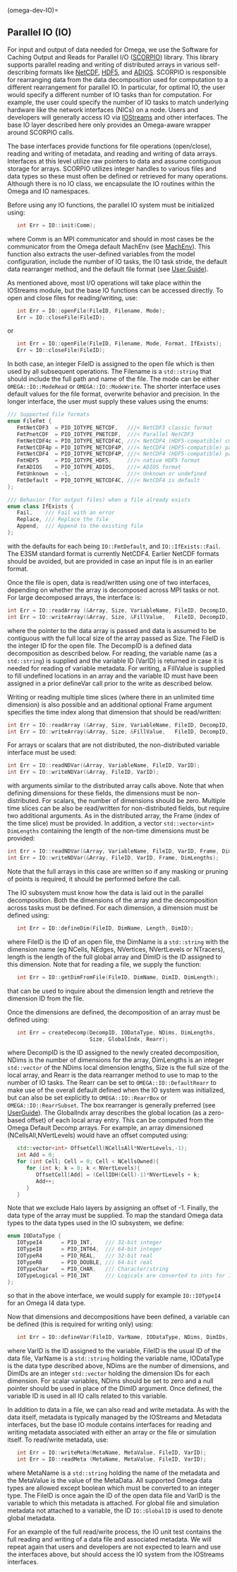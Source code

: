 (omega-dev-IO)=

## Parallel IO (IO)

For input and output of data needed for Omega, we use the Software for
Caching Output and Reads for Parallel I/O
([SCORPIO](https://github.com/E3SM-Project/scorpio)) library. This
library supports parallel reading and writing of distributed arrays in various
self-describing
formats like [NetCDF](https://docs.unidata.ucar.edu/netcdf/),
[HDF5](https://www.hdfgroup.org/solutions/hdf5/),
and [ADIOS](https://csmd.ornl.gov/adios).
SCORPIO is responsible for rearranging data from the data decomposition used
for computation to a different rearrangement for parallel IO. In particular,
for optimal IO, the user would specify a different number of IO tasks than
for computation. For example, the user could specify the number of IO tasks to
match underlying hardware like the network interfaces (NICs) on a node.
Users and developers will generally access IO via
[IOStreams](#omega-user-iostreams)
and other interfaces. The base IO layer described here only provides
an Omega-aware wrapper around SCORPIO calls.

The base interfaces provide functions for file operations (open/close),
reading and writing of metadata, and reading and writing of data arrays.
Interfaces at this level utilize raw pointers to data and assume
contiguous storage for arrays. SCORPIO utilizes integer handles
to various files and data types so these must often be defined or
retrieved for many operations. Although there is no IO class, we encapsulate
the IO routines within the Omega and IO namespaces.

Before using any IO functions, the parallel IO system must be initialized
using:
```c++
   int Err = IO::init(Comm);
```
where Comm is an MPI communicator and should in most cases be the communicator
from the Omega default MachEnv (see [MachEnv](#omega-dev-mach-env)). This
function also extracts the user-defined variables from the model configuration,
include the number of IO tasks, the IO task stride, the default data
rearranger method, and the default file format
(see [User Guide](#omega-user-IO)).

As mentioned above, most I/O operations will take place within the IOStreams
module, but the base IO functions can be accessed directly. To open and close
files for reading/writing, use:
```c++
   int Err = IO::openFile(FileID, Filename, Mode);
   Err = IO::closeFile(FileID);
```
or
```c++
   int Err = IO::openFile(FileID, Filename, Mode, Format, IfExists);
   Err = IO::closeFile(FileID);
```
In both case, an integer FileID is assigned to the open file which is then
used by all subsequent operations. The Filename is a ``std::string`` that
should include the full path and name of the file. The mode can be either
``OMEGA::IO::ModeRead`` or ``OMEGA::IO::ModeWrite``. The shorter interface
uses default values for the file format, overwrite behavior and precision.
In the longer interface, the user must supply these values using the enums:
```c++
/// Supported file formats
enum FileFmt {
   FmtNetCDF3  = PIO_IOTYPE_NETCDF,   ///< NetCDF3 classic format
   FmtPnetCDF  = PIO_IOTYPE_PNETCDF,  ///< Parallel NetCDF3
   FmtNetCDF4c = PIO_IOTYPE_NETCDF4C, ///< NetCDF4 (HDF5-compatible) cmpressed
   FmtNetCDF4p = PIO_IOTYPE_NETCDF4P, ///< NetCDF4 (HDF5-compatible) parallel
   FmtNetCDF4  = PIO_IOTYPE_NETCDF4P, ///< NetCDF4 (HDF5-compatible) parallel
   FmtHDF5     = PIO_IOTYPE_HDF5,     ///< native HDF5 format
   FmtADIOS    = PIO_IOTYPE_ADIOS,    ///< ADIOS format
   FmtUnknown  = -1,                  ///< Unknown or undefined
   FmtDefault  = PIO_IOTYPE_NETCDF4C, ///< NetCDF4 is default
};

/// Behavior (for output files) when a file already exists
enum class IfExists {
   Fail,    /// Fail with an error
   Replace, /// Replace the file
   Append,  /// Append to the existing file
};

```
with the defaults for each being ``IO::FmtDefault``, and
``IO::IfExists::Fail``. The E3SM standard format is currently
NetCDF4. Earlier NetCDF formats should be avoided, but are provided in
case an input file is in an earlier format.

Once the file is open, data is read/written using one of two interfaces,
depending on whether the array is decomposed across MPI tasks or not. For
large decomposed arrays, the interface is:
```c++
int Err = IO::readArray (&Array, Size, VariableName, FileID, DecompID, VarID);
int Err = IO::writeArray(&Array, Size, &FillValue,   FileID, DecompID, VarID);
```
where the pointer to the data array is passed and data is assumed to be
contiguous with the full local size of the array passed as Size. The FileID is
the integer ID for the open file. The DecompID is a defined data decomposition
as described below. For reading, the variable name (as a ``std::string``) is
supplied and the variable ID (VarID) is returned in case it is needed for
reading of variable metadata. For writing, a FillValue is supplied to fill
undefined locations in an array and the variable ID must have been assigned
in a prior defineVar call prior to the write as described below.

Writing or reading multiple time slices (where there in an unlimited time
dimension) is also possible and an additional optional Frame argument
specifies the time index along that dimension that should be read/written:
```c++
int Err = IO::readArray (&Array, Size, VariableName, FileID, DecompID, VarID, Frame);
int Err = IO::writeArray(&Array, Size, &FillValue,   FileID, DecompID, VarID, Frame);
```

For arrays or scalars that are not distributed, the non-distributed variable
interface must be used:
```c++
int Err = IO::readNDVar(&Array, VariableName, FileID, VarID);
int Err = IO::writeNDVar(&Array, FileID, VarID);
```
with arguments similar to the distributed array calls above. Note that
when defining dimensions for these fields, the dimensions must be
non-distributed. For scalars, the number of dimensions should be zero.
Multiple time slices can be also be read/written for non-distributed fields,
but require two additional arguments. As in the distributed array, the
Frame (index of the time slice) must be provided. In addition, a vector
``std::vector<int> DimLengths`` containing the length of the non-time
dimensions must be provided:
```c++
int Err = IO::readNDVar(&Array, VariableName, FileID, VarID, Frame, DimLengths);
int Err = IO::writeNDVar(&Array, FileID, VarID, Frame, DimLengths);
```
Note that the full arrays in this case are written so if any masking or
pruning of points is required, it should be performed before the call.

The IO subsystem must know how the data is laid out in the parallel
decomposition. Both the dimensions of the array and the decomposition
across tasks must be defined. For each dimension, a dimension must be
defined using:
```c++
   int Err = IO::defineDim(FileID, DimName, Length, DimID);
```
where FileID is the ID of an open file, the DimName is a ``std::string``
with the dimension name (eg NCells, NEdges, NVertices, NVertLevels or
NTracers), length is the length of the full global array and DimID is
the ID assigned to this dimension. Note that for reading a file, we
supply the function:
```c++
   int Err = IO::getDimFromFile(FileID, DimName, DimID, DimLength);
```
that can be used to inquire about the dimension length and retrieve the
dimension ID from the file.

Once the dimensions are defined, the decomposition of an array must
be defined using:
```c++
   int Err = createDecomp(DecompID, IODataType, NDims, DimLengths,
                          Size, GlobalIndx, Rearr);
```
where DecompID is the ID assigned to the newly created decomposition,
NDims is the number of dimensions for the array, DimLengths is an
integer ``std::vector`` of the NDims local dimension lengths, Size is the
full size of the local array, and Rearr is the data rearranger method
to use to map to the number of IO tasks. The Rearr can be set to
``OMEGA::IO::DefaultRearr`` to make use of the overall default defined
when the IO system was initialized, but can also be set explicitly to
``OMEGA::IO::RearrBox`` or ``OMEGA::IO::RearrSubset``. The box rearranger
is generally preferred (see [UserGuide](#omega-user-IO)). The GlobalIndx
array describes the global location (as a zero-based offset) of each
local array entry. This can be computed from the Omega Default Decomp
arrays. For example, an array dimensioned (NCellsAll,NVertLevels) would
have an offset computed using:
```c++
   std::vector<int> OffsetCell(NCellsAll*NVertLevels,-1);
   int Add = 0;
   for (int Cell; Cell = 0; Cell < NCellsOwned){
      for (int k; k = 0; k < NVertLevels){
         OffsetCell[Add] = (CellIDH(Cell)-1)*NVertLevels + k;
         Add++;
      }
   }
```
Note that we exclude Halo layers by assigning an offset of -1. Finally,
the data type of the array must be supplied. To map the standard Omega
data types to the data types used in the IO subsystem, we define:
```c++
enum IODataType {
   IOTypeI4      = PIO_INT,    /// 32-bit integer
   IOTypeI8      = PIO_INT64,  /// 64-bit integer
   IOTypeR4      = PIO_REAL,   /// 32-bit real
   IOTypeR8      = PIO_DOUBLE, /// 64-bit real
   IOTypeChar    = PIO_CHAR,   /// Character/string
   IOTypeLogical = PIO_INT     /// Logicals are converted to ints for IO
};
```
so that in the above interface, we would supply for example ``IO::IOTypeI4``
for an Omega I4 data type.

Now that dimensions and decompositions have been defined, a variable can
be defined (this is required for writing only) using:
```c++
   int Err = IO::defineVar(FileID, VarName, IODataType, NDims, DimIDs, VarID);
```
where VarID is the ID assigned to the variable, FileID is the usual ID of
the data file, VarName is a ``std::string`` holding the variable name,
IODataType is the data type described above, NDims are the number of dimensions,
and DimIDs are an integer ``std::vector`` holding the dimension IDs for each
dimension. For scalar variables, NDims should be set to zero and a null pointer
should be used in place of the DimID argument. Once defined, the variable ID
is used in all IO calls related to this variable.

In addition to data in a file, we can also read and write metadata. As with
the data itself, metadata is typically managed by the IOStreams and Metadata
interfaces, but the base IO module contains interfaces for reading and
writing metadata associated with either an array or the file or simulation
itself. To read/write metadata, use:
```c++
   int Err = IO::writeMeta(MetaName, MetaValue, FileID, VarID);
   int Err = IO::readMeta (MetaName, MetaValue, FileID, VarID);
```
where MetaName is a ``std::string`` holding the name of the metadata and
the MetaValue is the value of the MetaData. All supported Omega data types are
allowed except boolean which must be converted to an integer type. The FileID
is once again the ID of the open data file and VarID is the variable to which
this metadata is attached. For global file and simulation metadata not attached
to a variable, the ID ``IO::GlobalID`` is used to denote global metadata.

For an example of the full read/write process, the IO unit test contains
the full reading and writing of a data file and associated metadata. We
will repeat again that users and developers are not expected to learn and
use the interfaces above, but should access the IO system from the IOStreams
interfaces.
